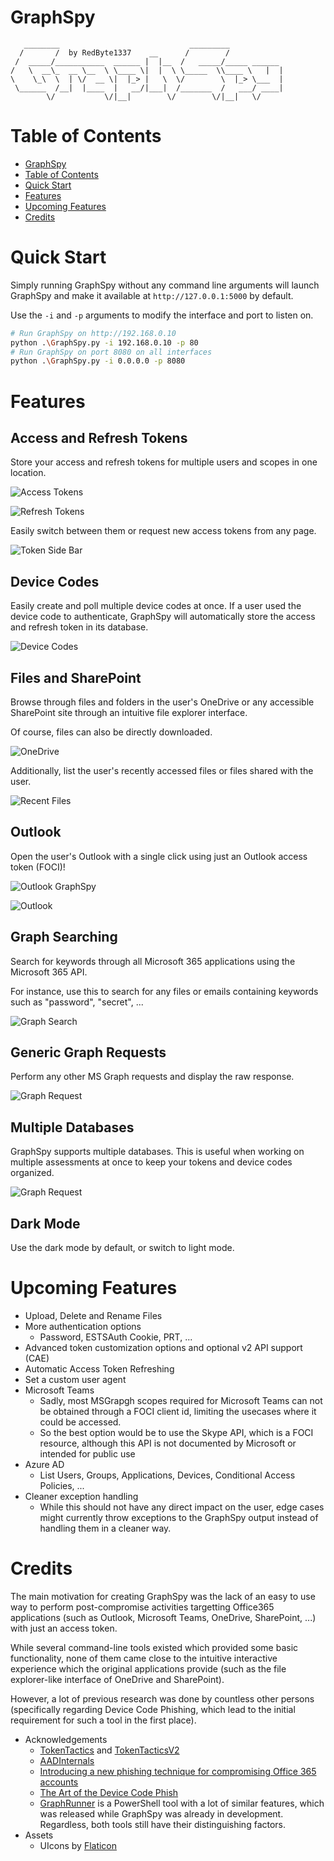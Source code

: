 # GraphSpy


```
   ________                             _________
  /       /  by RedByte1337    __      /        /           
 /  _____/___________  ______ |  |__  /   _____/_____ ______
/   \  __\_  __ \__  \ \____ \|  |  \ \_____  \\____ \   |  |
\    \_\  \  | \/  __ \|  |_> |   \  \/        \  |_> \___  |
 \______  /__|  |____  |   __/|___|  /_______  /   ___/ ____|
        \/           \/|__|        \/        \/|__|   \/
```

# Table of Contents

- [GraphSpy](#certipy)
- [Table of Contents](#table-of-contents)
- [Quick Start](#quick-start)
- [Features](#features)
- [Upcoming Features](#upcoming-features)
- [Credits](#credits)

# Quick Start

Simply running GraphSpy without any command line arguments will launch GraphSpy and make it available at `http://127.0.0.1:5000` by default.

Use the `-i` and `-p` arguments to modify the interface and port to listen on.

```bash
# Run GraphSpy on http://192.168.0.10
python .\GraphSpy.py -i 192.168.0.10 -p 80
# Run GraphSpy on port 8080 on all interfaces
python .\GraphSpy.py -i 0.0.0.0 -p 8080
```

# Features

## Access and Refresh Tokens

Store your access and refresh tokens for multiple users and scopes in one location. 

![Access Tokens](images/access_tokens_1.png)

![Refresh Tokens](images/refresh_tokens.png)

Easily switch between them or request new access tokens from any page.

![Token Side Bar](images/token_side_bar_1.png)

## Device Codes

Easily create and poll multiple device codes at once. If a user used the device code to authenticate, GraphSpy will automatically store the access and refresh token in its database.

![Device Codes](images/device_codes.png)

## Files and SharePoint

Browse through files and folders in the user's OneDrive or any accessible SharePoint site through an intuitive file explorer interface.

Of course, files can also be directly downloaded.

![OneDrive](images/onedrive_2.png)

Additionally, list the user's recently accessed files or files shared with the user.

![Recent Files](images/recent_files.png)

## Outlook

Open the user's Outlook with a single click using just an Outlook access token (FOCI)!

![Outlook GraphSpy](images/outlook_1.png)

![Outlook](images/outlook_2.png)

## Graph Searching

Search for keywords through all Microsoft 365 applications using the Microsoft 365 API.

For instance, use this to search for any files or emails containing keywords such as "password", "secret", ...

![Graph Search](images/graph_search_2.png)

## Generic Graph Requests

Perform any other MS Graph requests and display the raw response.

![Graph Request](images/generic_graph_requests.png)

## Multiple Databases

GraphSpy supports multiple databases. This is useful when working on multiple assessments at once to keep your tokens and device codes organized.

![Graph Request](images/settings.png)

## Dark Mode

Use the dark mode by default, or switch to light mode.

# Upcoming Features

* Upload, Delete and Rename Files
* More authentication options
	* Password, ESTSAuth Cookie, PRT, ...
* Advanced token customization options and optional v2 API support (CAE)
* Automatic Access Token Refreshing
* Set a custom user agent
* Microsoft Teams
	* Sadly, most MSGrapgh scopes required for Microsoft Teams can not be obtained through a FOCI client id, limiting the usecases where it could be accessed.
	* So the best option would be to use the Skype API, which is a FOCI resource, although this API is not documented by Microsoft or intended for public use
* Azure AD
	* List Users, Groups, Applications, Devices, Conditional Access Policies, ...
* Cleaner exception handling
	* While this should not have any direct impact on the user, edge cases might currently throw exceptions to the GraphSpy output instead of handling them in a cleaner way.

# Credits

The main motivation for creating GraphSpy was the lack of an easy to use way to perform post-compromise activities targetting Office365 applications (such as Outlook, Microsoft Teams, OneDrive, SharePoint, ...) with just an access token.

While several command-line tools existed which provided some basic functionality, none of them came close to the intuitive interactive experience which the original applications provide (such as the file explorer-like interface of OneDrive and SharePoint).

However, a lot of previous research was done by countless other persons (specifically regarding Device Code Phishing, which lead to the initial requirement for such a tool in the first place).

* Acknowledgements
	* [TokenTactics](https://github.com/rvrsh3ll/TokenTactics) and [TokenTacticsV2](https://github.com/f-bader/TokenTacticsV2)
	* [AADInternals](https://github.com/Gerenios/AADInternals)
	* [Introducing a new phishing technique for compromising Office 365 accounts](https://aadinternals.com/post/phishing/)
	* [The Art of the Device Code Phish](https://0xboku.com/2021/07/12/ArtOfDeviceCodePhish.html)
	* [GraphRunner](https://github.com/dafthack/GraphRunner) is a PowerShell tool with a lot of similar features, which was released while GraphSpy was already in development. Regardless, both tools still have their distinguishing factors.
* Assets
	* UIcons by [Flaticon](https://www.flaticon.com/uicons)